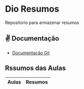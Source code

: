 # Dio Resumos 

Repositorio para armazenar resumos 

## ✌ Documentação 
- [Documentação Git](https://github.com/lucaslins10/meu-projeto)

## Rssumos das Aulas 

   | Aulas | Resumos | 
   | -------| -------|
